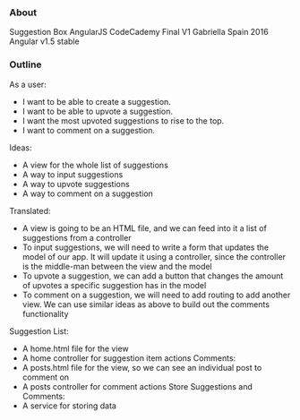 ### About ###
Suggestion Box
AngularJS CodeCademy Final
V1 Gabriella Spain 2016
Angular v1.5 stable

### Outline ###

As a user:
- I want to be able to create a suggestion.
- I want to be able to upvote a suggestion.
- I want the most upvoted suggestions to rise to the top.
- I want to comment on a suggestion.

Ideas:
- A view for the whole list of suggestions
- A way to input suggestions
- A way to upvote suggestions
- A way to comment on a suggestion

Translated:
- A view is going to be an HTML file, and we can feed into it a list of suggestions from a controller
- To input suggestions, we will need to write a form that updates the model of our app. It will update it using a controller, since the controller is the middle-man between the view and the model
- To upvote a suggestion, we can add a button that changes the amount of upvotes a specific suggestion has in the model
- To comment on a suggestion, we will need to add routing to add another view. We can use similar ideas as above to build out the comments functionality

Suggestion List:
- A home.html file for the view
- A home controller for suggestion item actions
Comments:
- A posts.html file for the view, so we can see an individual post to comment on
- A posts controller for comment actions
Store Suggestions and Comments:
- A service for storing data
